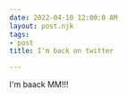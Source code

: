 ```yaml
---
date: 2022-04-10 12:00:0 AM
layout: post.njk
tags:
- post
title: I'm back on twitter

---
```

I'm baack MM!!!